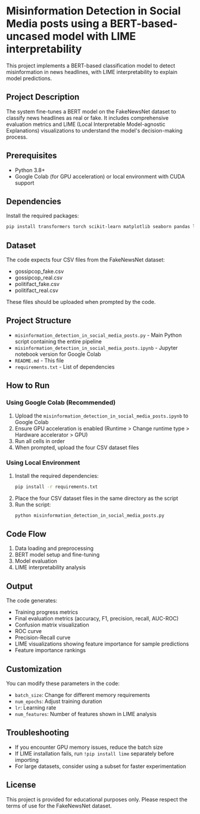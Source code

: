 # Misinformation Detection in Social Media posts using a BERT-based-uncased model with LIME interpretability


This project implements a BERT-based classification model to detect misinformation in news headlines, with LIME interpretability to explain model predictions.

## Project Description

The system fine-tunes a BERT model on the FakeNewsNet dataset to classify news headlines as real or fake. It includes comprehensive evaluation metrics and LIME (Local Interpretable Model-agnostic Explanations) visualizations to understand the model's decision-making process.

## Prerequisites

- Python 3.8+
- Google Colab (for GPU acceleration) or local environment with CUDA support

## Dependencies

Install the required packages:

```bash
pip install transformers torch scikit-learn matplotlib seaborn pandas lime tqdm
```

## Dataset

The code expects four CSV files from the FakeNewsNet dataset:
- gossipcop_fake.csv
- gossipcop_real.csv
- politifact_fake.csv
- politifact_real.csv

These files should be uploaded when prompted by the code.

## Project Structure

- `misinformation_detection_in_social_media_posts.py` - Main Python script containing the entire pipeline
- `misinformation_detection_in_social_media_posts.ipynb` - Jupyter notebook version for Google Colab
- `README.md` - This file
- `requirements.txt` - List of dependencies

## How to Run

### Using Google Colab (Recommended)

1. Upload the `misinformation_detection_in_social_media_posts.ipynb` to Google Colab
2. Ensure GPU acceleration is enabled (Runtime > Change runtime type > Hardware accelerator > GPU)
3. Run all cells in order
4. When prompted, upload the four CSV dataset files

### Using Local Environment

1. Install the required dependencies:
   ```bash
   pip install -r requirements.txt
   ```
2. Place the four CSV dataset files in the same directory as the script
3. Run the script:
   ```bash
   python misinformation_detection_in_social_media_posts.py
   ```

## Code Flow

1. Data loading and preprocessing
2. BERT model setup and fine-tuning
3. Model evaluation
4. LIME interpretability analysis

## Output

The code generates:
- Training progress metrics
- Final evaluation metrics (accuracy, F1, precision, recall, AUC-ROC)
- Confusion matrix visualization
- ROC curve
- Precision-Recall curve
- LIME visualizations showing feature importance for sample predictions
- Feature importance rankings

## Customization

You can modify these parameters in the code:
- `batch_size`: Change for different memory requirements
- `num_epochs`: Adjust training duration
- `lr`: Learning rate
- `num_features`: Number of features shown in LIME analysis

## Troubleshooting

- If you encounter GPU memory issues, reduce the batch size
- If LIME installation fails, run `!pip install lime` separately before importing
- For large datasets, consider using a subset for faster experimentation

## License

This project is provided for educational purposes only. Please respect the terms of use for the FakeNewsNet dataset.
